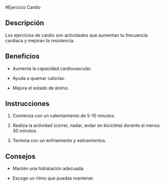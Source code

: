 #Ejercicio Cardio 

## Descripción

Los ejercicios de cardio son actividades que aumentan tu frecuencia cardíaca y mejoran la resistencia.
## Beneficios

- Aumenta la capacidad cardiovascular.

- Ayuda a quemar calorías.

- Mejora el estado de ánimo.
## Instrucciones

1. Comienza con un calentamiento de 5-10 minutos.

2. Realiza la actividad (correr, nadar, andar en bicicleta) durante al menos 30 minutos.

3. Termina con un enfriamiento y estiramientos.


## Consejos

- Mantén una hidratación adecuada.

- Escoge un ritmo que puedas mantener.
